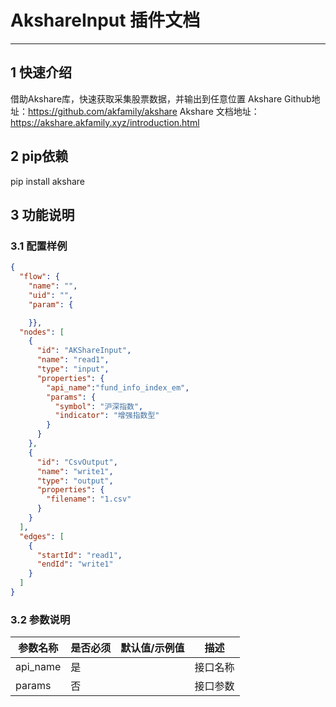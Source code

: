 
# AkshareInput 插件文档

___


## 1 快速介绍

借助Akshare库，快速获取采集股票数据，并输出到任意位置
Akshare Github地址：https://github.com/akfamily/akshare
Akshare 文档地址：https://akshare.akfamily.xyz/introduction.html


##  2 pip依赖

pip install akshare


## 3 功能说明

### 3.1 配置样例

```json
{
  "flow": {
    "name": "",
    "uid": "",
    "param": {

    }},
  "nodes": [
    {
      "id": "AKShareInput",
      "name": "read1",
      "type": "input",
      "properties": {
        "api_name":"fund_info_index_em",
        "params": {
          "symbol": "沪深指数",
          "indicator": "增强指数型"
        }
      }
    },
    {
      "id": "CsvOutput",
      "name": "write1",
      "type": "output",
      "properties": {
        "filename": "1.csv"
      }
    }
  ],
  "edges": [
    {
      "startId": "read1",
      "endId": "write1"
    }
  ]
}

```



### 3.2 参数说明

| 参数名称 | 是否必须 | 默认值/示例值 | 描述   | 
|------|------|----|------|
| api_name  | 是    |  | 接口名称 |
| params  | 否    |  | 接口参数 |




